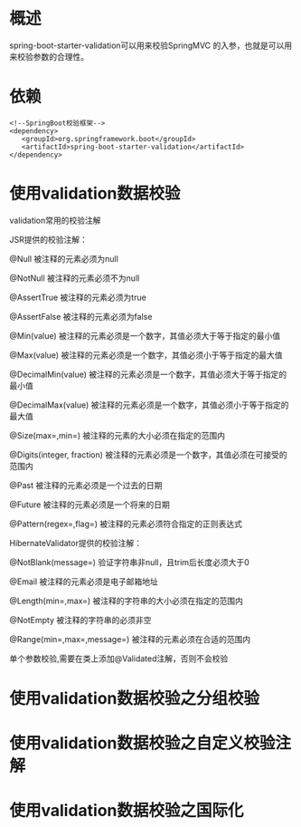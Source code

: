 
# 概述
spring-boot-starter-validation可以用来校验SpringMVC 的入参，也就是可以用来校验参数的合理性。

# 依赖
```
<!--SpringBoot校验框架-->
<dependency>
   <groupId>org.springframework.boot</groupId>
   <artifactId>spring-boot-starter-validation</artifactId>
</dependency>        
```

# 使用validation数据校验
validation常用的校验注解

JSR提供的校验注解：

@Null   被注释的元素必须为null   

@NotNull    被注释的元素必须不为null   

@AssertTrue     被注释的元素必须为true   

@AssertFalse    被注释的元素必须为false   

@Min(value)     被注释的元素必须是一个数字，其值必须大于等于指定的最小值   

@Max(value)     被注释的元素必须是一个数字，其值必须小于等于指定的最大值   

@DecimalMin(value)  被注释的元素必须是一个数字，其值必须大于等于指定的最小值   

@DecimalMax(value)  被注释的元素必须是一个数字，其值必须小于等于指定的最大值   

@Size(max=,min=)   被注释的元素的大小必须在指定的范围内   

@Digits(integer, fraction)     被注释的元素必须是一个数字，其值必须在可接受的范围内   

@Past   被注释的元素必须是一个过去的日期   

@Future     被注释的元素必须是一个将来的日期   

@Pattern(regex=,flag=)  被注释的元素必须符合指定的正则表达式


HibernateValidator提供的校验注解：

@NotBlank(message=)   验证字符串非null，且trim后长度必须大于0   

@Email  被注释的元素必须是电子邮箱地址   

@Length(min=,max=)  被注释的字符串的大小必须在指定的范围内   

@NotEmpty   被注释的字符串的必须非空   

@Range(min=,max=,message=)  被注释的元素必须在合适的范围内

单个参数校验,需要在类上添加@Validated注解，否则不会校验
# 使用validation数据校验之分组校验

# 使用validation数据校验之自定义校验注解

# 使用validation数据校验之国际化